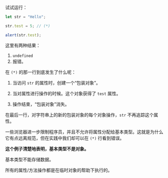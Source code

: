 
试试运行：

```js run
let str = "Hello";

str.test = 5; // (*)

alert(str.test); 
```

这里有两种结果：
1. `undefined`
2. 报错。

在 `(*)` 的那一行到底发生了什么呢：

1. 当访问 `str` 的属性时，创建一个“包装对象”。

2. 当对属性进行操作的时候。这个对象获得了 `test` 属性。
3. 操作结束，“包装对象”消失。

在最后一行，对字符串上的新的包装对象的每个对象操作，`str` 不再追踪这个属性。

一些浏览器进一步限制程序员，并且不允许将属性分配给基本类型。这就是为什么它有点远离规范，但在实践中我们却可以在 `(*)` 行看到错误。

**这个例子清楚地表明，基本类型不是对象。**

基本类型不能存储数据。

所有的属性/方法操作都是在临时对象的帮助下执行的。


